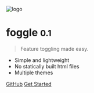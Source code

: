 ![logo](_media/icon.svg)

# foggle <small>0.1</small>

> Feature toggling made easy.

- Simple and lightweight
- No statically built html files
- Multiple themes

[GitHub](https://github.com/docsifyjs/docsify/)
[Get Started](#docsify)
